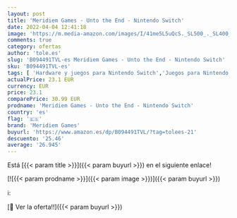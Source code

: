 ```yaml
---
layout: post
title: 'Meridiem Games - Unto the End - Nintendo Switch'
date: 2022-04-04 12:41:18
image: 'https://m.media-amazon.com/images/I/41me5L5uQcS._SL500_._SL400_.jpg'
comments: true
category: ofertas
author: 'tole.es'
slug: 'B094491TVL-es Meridiem Games - Unto the End - Nintendo Switch'
sku: 'B094491TVL-es'
tags: [ 'Hardware y juegos para Nintendo Switch','Juegos para Nintendo Switch','Videojuegos','meridiem games','nintendo', ]
actualPrice: 23.1 EUR
currency: EUR
price: 23.1
comparePrice: 30.99 EUR
prodname: 'Meridiem Games - Unto the End - Nintendo Switch'
country: 'es'
flag: '🇪🇸'
brand: 'Meridiem Games'
buyurl: 'https://www.amazon.es/dp/B094491TVL/?tag=tolees-21'
descuento: '25.46'
average: '26.945'
---
```


Está [{{< param title >}}]({{< param buyurl >}}) en el siguiente enlace!

[![{{< param prodname >}}]({{< param image >}})]({{< param buyurl >}})

ℹ️:


[🛒 Ver la oferta!!]({{< param buyurl >}})
